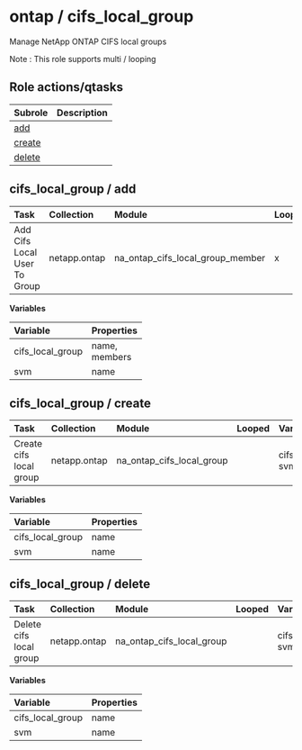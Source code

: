 # ontap / cifs_local_group 
Manage NetApp ONTAP CIFS local groups  
  
Note : This role supports multi / looping





## Role actions/qtasks

| Subrole | Description |
| :------ | :---------- |
| [add](#cifs_local_group--add) |  |
| [create](#cifs_local_group--create) |  |
| [delete](#cifs_local_group--delete) |  |



## cifs_local_group / add

| Task | Collection | Module | Looped | Variables |
| :--- | :--------- | :----- | :----- | :-------- |
| Add Cifs Local User To Group  | netapp.ontap | na_ontap_cifs_local_group_member | x | cifs_local_group, svm |


**Variables**

| Variable | Properties |
| :------- | :--------- |
| cifs_local_group | name, <br/>members |
| svm | name |



## cifs_local_group / create

| Task | Collection | Module | Looped | Variables |
| :--- | :--------- | :----- | :----- | :-------- |
| Create cifs local group  | netapp.ontap | na_ontap_cifs_local_group |  | cifs_local_group, svm |


**Variables**

| Variable | Properties |
| :------- | :--------- |
| cifs_local_group | name |
| svm | name |



## cifs_local_group / delete

| Task | Collection | Module | Looped | Variables |
| :--- | :--------- | :----- | :----- | :-------- |
| Delete cifs local group  | netapp.ontap | na_ontap_cifs_local_group |  | cifs_local_group, svm |


**Variables**

| Variable | Properties |
| :------- | :--------- |
| cifs_local_group | name |
| svm | name |




